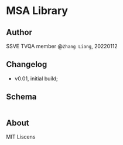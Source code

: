 # MSA Library

## Author

SSVE TVQA member @`Zhang Liang`, 20220112

## Changelog

- v0.01, initial build;

## Schema

<img src='' />

## About

MIT Liscens
